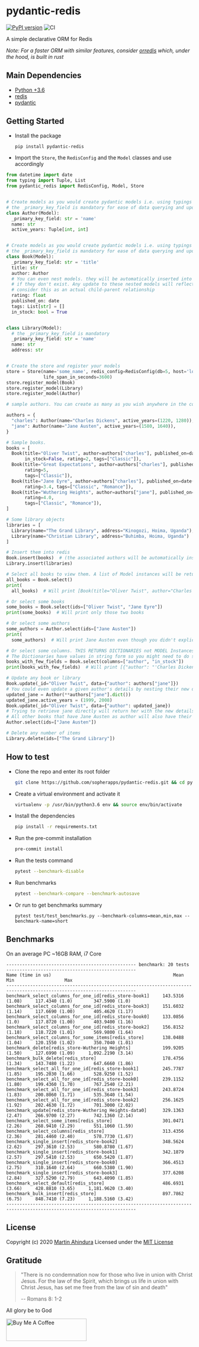 # pydantic-redis

[![PyPI version](https://badge.fury.io/py/pydantic-redis.svg)](https://badge.fury.io/py/pydantic-redis) ![CI](https://github.com/sopherapps/pydantic-redis/actions/workflows/ci.yml/badge.svg)

A simple declarative ORM for Redis

*Note: For a faster ORM with similar features, consider [orredis](https://github.com/sopherapps/orredis) which, under the hood, is built in rust*

## Main Dependencies

- [Python +3.6](https://www.python.org)
- [redis](https://pypi.org/project/redis/)
- [pydantic](https://github.com/samuelcolvin/pydantic/)

## Getting Started

- Install the package

  ```bash
  pip install pydantic-redis
  ```

- Import the `Store`, the `RedisConfig` and the `Model` classes and use accordingly

```python
from datetime import date
from typing import Tuple, List
from pydantic_redis import RedisConfig, Model, Store


# Create models as you would create pydantic models i.e. using typings
# the _primary_key_field is mandatory for ease of data querying and updating
class Author(Model):
  _primary_key_field: str = 'name'
  name: str
  active_years: Tuple[int, int]


# Create models as you would create pydantic models i.e. using typings
# the _primary_key_field is mandatory for ease of data querying and updating
class Book(Model):
  _primary_key_field: str = 'title'
  title: str
  author: Author
  # You can even nest models. they will be automatically inserted into their own collection
  # if they don't exist. Any update to these nested models will reflect in future data; thus no stale data.
  # consider this as an actual child-parent relationship
  rating: float
  published_on: date
  tags: List[str] = []
  in_stock: bool = True


class Library(Model):
  # the _primary_key_field is mandatory
  _primary_key_field: str = 'name'
  name: str
  address: str


# Create the store and register your models
store = Store(name='some_name', redis_config=RedisConfig(db=5, host='localhost', port=6379),
              life_span_in_seconds=3600)
store.register_model(Book)
store.register_model(Library)
store.register_model(Author)

# sample authors. You can create as many as you wish anywhere in the code

authors = {
  "charles": Author(name="Charles Dickens", active_years=(1220, 1280)),
  "jane": Author(name="Jane Austen", active_years=(1580, 1640)),
}

# Sample books.
books = [
  Book(title="Oliver Twist", author=authors["charles"], published_on=date(year=1215, month=4, day=4),
       in_stock=False, rating=2, tags=["Classic"]),
  Book(title="Great Expectations", author=authors["charles"], published_on=date(year=1220, month=4, day=4),
       rating=5,
       tags=["Classic"]),
  Book(title="Jane Eyre", author=authors["charles"], published_on=date(year=1225, month=6, day=4), in_stock=False,
       rating=3.4, tags=["Classic", "Romance"]),
  Book(title="Wuthering Heights", author=authors["jane"], published_on=date(year=1600, month=4, day=4),
       rating=4.0,
       tags=["Classic", "Romance"]),
]

# Some library objects
libraries = [
  Library(name="The Grand Library", address="Kinogozi, Hoima, Uganda"),
  Library(name="Christian Library", address="Buhimba, Hoima, Uganda")
]

# Insert them into redis
Book.insert(books)  # (the associated authors will be automatically inserted)
Library.insert(libraries)

# Select all books to view them. A list of Model instances will be returned
all_books = Book.select()
print(
  all_books)  # Will print [Book(title="Oliver Twist", author="Charles Dickens", published_on=date(year=1215, month=4, day=4), in_stock=False), Book(...]

# Or select some books
some_books = Book.select(ids=["Oliver Twist", "Jane Eyre"])
print(some_books)  # Will print only those two books

# Or select some authors
some_authors = Author.select(ids=["Jane Austen"])
print(
  some_authors)  # Will print Jane Austen even though you didn't explicitly insert her in the Author's collection

# Or select some columns. THIS RETURNS DICTIONARIES not MODEL Instances
# The Dictionaries have values in string form so you might need to do some extra work
books_with_few_fields = Book.select(columns=["author", "in_stock"])
print(books_with_few_fields)  # Will print [{"author": "'Charles Dickens", "in_stock": "True"},...]

# Update any book or library
Book.update(_id="Oliver Twist", data={"author": authors["jane"]})
# You could even update a given author's details by nesting their new data in a book update
updated_jane = Author(**authors["jane"].dict())
updated_jane.active_years = (1999, 2008)
Book.update(_id="Oliver Twist", data={"author": updated_jane})
# Trying to retrieve jane directly will return her with the new details
# All other books that have Jane Austen as author will also have their data updated. (like a real relationship)
Author.select(ids=["Jane Austen"])

# Delete any number of items
Library.delete(ids=["The Grand Library"])
```

## How to test

- Clone the repo and enter its root folder

  ```bash
  git clone https://github.com/sopherapps/pydantic-redis.git && cd pydantic-redis
  ```

- Create a virtual environment and activate it

  ```bash
  virtualenv -p /usr/bin/python3.6 env && source env/bin/activate
  ```

- Install the dependencies

  ```bash
  pip install -r requirements.txt
  ```

- Run the pre-commit installation

  ```bash
  pre-commit install
  ```

- Run the tests command

  ```bash
  pytest --benchmark-disable
  ```

- Run benchmarks

  ```bash
  pytest --benchmark-compare --benchmark-autosave
  ```

- Or run to get benchmarks summary

  ```shell
  pytest test/test_benchmarks.py --benchmark-columns=mean,min,max --benchmark-name=short
  ```

## Benchmarks

On an average PC ~16GB RAM, i7 Core

```
------------------------------------------------- benchmark: 20 tests -------------------------------------------------
Name (time in us)                                              Mean                 Min                   Max          
-----------------------------------------------------------------------------------------------------------------------
benchmark_select_columns_for_one_id[redis_store-book1]     143.5316 (1.08)     117.4340 (1.0)        347.5900 (1.0)    
benchmark_select_columns_for_one_id[redis_store-book3]     151.6032 (1.14)     117.6690 (1.00)       405.4620 (1.17)   
benchmark_select_columns_for_one_id[redis_store-book0]     133.0856 (1.0)      117.8720 (1.00)       403.9400 (1.16)   
benchmark_select_columns_for_one_id[redis_store-book2]     156.8152 (1.18)     118.7220 (1.01)       569.9800 (1.64)   
benchmark_select_columns_for_some_items[redis_store]       138.0488 (1.04)     120.1550 (1.02)       350.7040 (1.01)   
benchmark_delete[redis_store-Wuthering Heights]            199.9205 (1.50)     127.6990 (1.09)     1,092.2190 (3.14)   
benchmark_bulk_delete[redis_store]                         178.4756 (1.34)     143.7480 (1.22)       647.6660 (1.86)   
benchmark_select_all_for_one_id[redis_store-book1]         245.7787 (1.85)     195.2030 (1.66)       528.9250 (1.52)   
benchmark_select_all_for_one_id[redis_store-book0]         239.1152 (1.80)     199.4360 (1.70)       767.2540 (2.21)   
benchmark_select_all_for_one_id[redis_store-book3]         243.8724 (1.83)     200.8060 (1.71)       535.3640 (1.54)   
benchmark_select_all_for_one_id[redis_store-book2]         256.1625 (1.92)     202.4630 (1.72)       701.3000 (2.02)   
benchmark_update[redis_store-Wuthering Heights-data0]      329.1363 (2.47)     266.9700 (2.27)       742.1360 (2.14)   
benchmark_select_some_items[redis_store]                   301.0471 (2.26)     268.9410 (2.29)       551.1060 (1.59)   
benchmark_select_columns[redis_store]                      313.4356 (2.36)     281.4460 (2.40)       578.7730 (1.67)   
benchmark_single_insert[redis_store-book2]                 348.5624 (2.62)     297.3610 (2.53)       580.8780 (1.67)   
benchmark_single_insert[redis_store-book1]                 342.1879 (2.57)     297.5410 (2.53)       650.5420 (1.87)   
benchmark_single_insert[redis_store-book0]                 366.4513 (2.75)     310.1640 (2.64)       660.5380 (1.90)   
benchmark_single_insert[redis_store-book3]                 377.6208 (2.84)     327.5290 (2.79)       643.4090 (1.85)   
benchmark_select_default[redis_store]                      486.6931 (3.66)     428.8810 (3.65)     1,181.9620 (3.40)   
benchmark_bulk_insert[redis_store]                         897.7862 (6.75)     848.7410 (7.23)     1,188.5160 (3.42)   
-----------------------------------------------------------------------------------------------------------------------
```

## License

Copyright (c) 2020 [Martin Ahindura](https://github.com/Tinitto) Licensed under the [MIT License](./LICENSE)

## Gratitude

> "There is no condemnation now for those who live in union with Christ Jesus.
> For the law of the Spirit, which brings us life in union with Christ Jesus,
> has set me free from the law of sin and death"
>
> -- Romans 8: 1-2

All glory be to God

<a href="https://www.buymeacoffee.com/martinahinJ" target="_blank"><img src="https://cdn.buymeacoffee.com/buttons/v2/default-yellow.png" alt="Buy Me A Coffee" style="height: 60px !important;width: 217px !important;" ></a>
